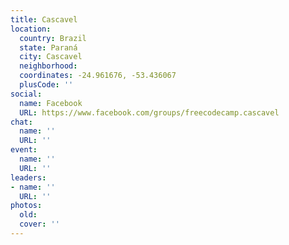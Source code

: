 ```yaml
---
title: Cascavel
location:
  country: Brazil
  state: Paraná
  city: Cascavel
  neighborhood: 
  coordinates: -24.961676, -53.436067
  plusCode: ''
social:
  name: Facebook
  URL: https://www.facebook.com/groups/freecodecamp.cascavel
chat:
  name: ''
  URL: ''
event:
  name: ''
  URL: ''
leaders:
- name: ''
  URL: ''
photos:
  old: 
  cover: ''
---
```

